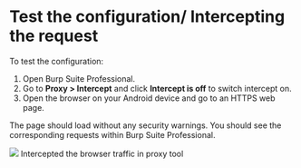 # Test the configuration/ Intercepting the request

To test the configuration:

1. Open Burp Suite Professional.
2. Go to **Proxy > Intercept** and click **Intercept is off** to switch intercept on.
3. Open the browser on your Android device and go to an HTTPS web page.

The page should load without any security warnings. You should see the corresponding requests within Burp Suite Professional.

![](../../img/beginners-guide-for-android-testing/25.jpg)
Intercepted the browser traffic in proxy tool